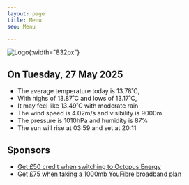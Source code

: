 ```yaml
---
layout: page
title: Menu
seo: Menu

---
```


![Logo](/images/logo.jpg){:width="832px"}

<!-- weather_marker starts -->
## On Tuesday, 27 May 2025

- The average temperature today is 13.78˚C,
- With highs of 13.87˚C and lows of 13.17˚C,
- It may feel like 13.49˚C with moderate rain
- The wind speed is 4.02m/s and visibility is 9000m
- The pressure is 1010hPa and humidity is 87%
- The sun will rise at 03:59 and set at 20:11

<!-- weather_marker ends -->

## Sponsors

- [Get £50 credit when switching to Octopus Energy](https://bit.ly/3oD1nnS)
- [Get £75 when taking a 1000mb YouFibre broadband plan](https://aklam.io/91zWhU?)

